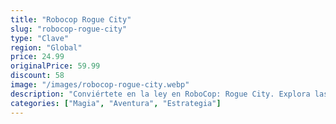 ```yaml
---
title: "Robocop Rogue City"
slug: "robocop-rogue-city"
type: "Clave"
region: "Global"
price: 24.99
originalPrice: 59.99
discount: 58
image: "/images/robocop-rogue-city.webp"
description: "Conviértete en la ley en RoboCop: Rogue City. Explora las peligrosas calles de Detroit, donde el crimen campa a sus anchas. Como Alex Murphy, parte hombre, parte máquina, debes impartir justicia a tu manera. Enfrenta a bandas despiadadas y descubre una nueva amenaza que busca destruir la ciudad, mientras luchas con tu propia humanidad y el peso de tus directivas."
categories: ["Magia", "Aventura", "Estrategia"]
---
```

